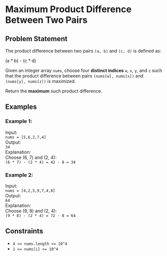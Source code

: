 # Maximum Product Difference Between Two Pairs

## Problem Statement

The product difference between two pairs `(a, b)` and `(c, d)` is defined as:

(a * b) - (c * d)

Given an integer array `nums`, choose four **distinct indices** `w`, `x`, `y`, and `z` such that the product difference between pairs `(nums[w], nums[x])` and `(nums[y], nums[z])` is maximized.

Return the **maximum** such product difference.

## Examples

### Example 1:

Input:  
`nums = [5,6,2,7,4]`  
Output:  
`34`  
Explanation:  
Choose (6, 7) and (2, 4):  
`(6 * 7) - (2 * 4) = 42 - 8 = 34`

### Example 2:

Input:  
`nums = [4,2,5,9,7,4,8]`  
Output:  
`64`  
Explanation:  
Choose (9, 8) and (2, 4):  
`(9 * 8) - (2 * 4) = 72 - 8 = 64`

## Constraints

- `4 <= nums.length <= 10^4`
- `1 <= nums[i] <= 10^4`
